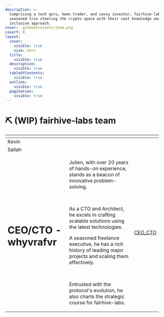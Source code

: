 ```yaml
---
description: >-
  Comprising a tech guru, keen trader, and savvy investor, fairhive-labs is a
  seasoned trio steering the crypto space with their vast knowledge and
  inclusive approach.
cover: .gitbook/assets/team.png
coverY: 0
layout:
  cover:
    visible: true
    size: hero
  title:
    visible: true
  description:
    visible: true
  tableOfContents:
    visible: true
  outline:
    visible: true
  pagination:
    visible: true
---
```


# ⛏ (WIP) fairhive-labs team

<table data-card-size="large" data-view="cards">
    <thead>
        <tr>
            <th></th>
            <th></th>
            <th data-hidden data-card-cover data-type="files"></th>
        </tr>
    </thead>
    <tbody>
        <tr>
            <td>Kevin</td>
            <td></td>
            <td></td>
        </tr>
        <tr>
            <td>Sallah</td>
            <td></td>
            <td></td>
        </tr>
        <tr>
            <td><h1>CEO/CTO - whyvrafvr</h1></td>
            <td>
                <p>Julien, with over 20 years of hands-on experience, stands as a beacon of innovative problem-solving.
                </p><p>&nbsp;</p>
                <p>As a CTO and Architect, he excels in crafting scalable solutions using the latest technologies. </p>
                <p>A seasoned freelance executive, he has a rich history of leading major projects and scaling them
                    effectively. </p><p>&nbsp;</p>
                <p>Entrusted with the protocol's evolution, he also charts the strategic course for fairhive-labs.</p>
            </td>
            <td><a href=".gitbook/assets/whyvra.png">CEO_CTO</a></td>
        </tr>
    </tbody>
</table>

